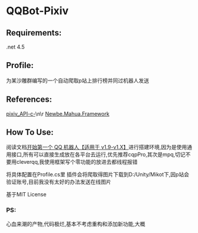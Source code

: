 # QQBot-Pixiv

## Requirements:    
  .net 4.5 
## Profile:
为某沙雕群编写的一个自动爬取p站上排行榜并同过机器人发送
## References:
[pixiv_API-c-](https://github.com/xingoxu/pixiv_API-c-)\n\r
[Newbe.Mahua.Framework](https://github.com/Newbe36524/Newbe.Mahua.Framework)

## How To Use:
阅读文档[开始第一个 QQ 机器人【适用于 v1.9-v1.X】](http://www.newbe.pro/2018/06/10/Newbe.Mahua/Begin-First-Plugin-With-Mahua-In-v1.9/)进行搭建环境,因为是使用通用接口,所有可以直接生成放在各平台去运行,优先推荐cqpPro,其次是mpq,切记不要用cleverqq,我使用框架写个零功能的放进去都线程报错

将具体配置在Profile.cs里
插件会将爬取得图片下载到D:/Unity/Mikot下,因p站会验证账号,目前我没有太好的办法发送在线图片


基于MIT License

### PS:
  心血来潮的产物,代码极烂,基本不考虑重构和添加新功能,大概

